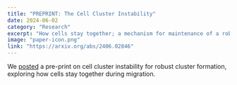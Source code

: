 ```yaml
---
title: "PREPRINT: The Cell Cluster Instability"
date: 2024-06-02
category: "Research"
excerpt: "How cells stay together; a mechanism for maintenance of a robust cluster explored by local and nonlocal continuum models."
image: "paper-icon.png"
link: "https://arxiv.org/abs/2406.02846"
---
```


We [posted](https://arxiv.org/abs/2406.02846) a pre-print on cell cluster instability for robust cluster formation, exploring how cells stay together during migration.

